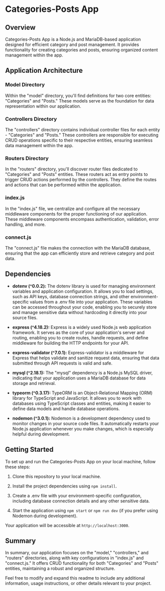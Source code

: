 # Categories-Posts App

## Overview

Categories-Posts App is a Node.js and MariaDB-based application designed for efficient category and post management. It provides functionality for creating categories and posts, ensuring organized content management within the app.

## Application Architecture

### Model Directory

Within the "model" directory, you'll find definitions for two core entities: "Categories" and "Posts." These models serve as the foundation for data representation within our application.

### Controllers Directory

The "controllers" directory contains individual controller files for each entity - "Categories" and "Posts." These controllers are responsible for executing CRUD operations specific to their respective entities, ensuring seamless data management within the app.

### Routers Directory

In the "routers" directory, you'll discover router files dedicated to "Categories" and "Posts" entities. These routers act as entry points to trigger CRUD actions performed by the controllers. They define the routes and actions that can be performed within the application.

### index.js

In the "index.js" file, we centralize and configure all the necessary middleware components for the proper functioning of our application. These middleware components encompass authentication, validation, error handling, and more.

### connect.js

The "connect.js" file makes the connection with the MariaDB database, ensuring that the app can efficiently store and retrieve category and post data.

## Dependencies

- **dotenv (^0.0.2):** The dotenv library is used for managing environment variables and application configuration. It allows you to load settings, such as API keys, database connection strings, and other environment-specific values from a .env file into your application. These variables can be accessed throughout your code, enabling you to securely store and manage sensitive data without hardcoding it directly into your source files.

- **express (^4.18.2):** Express is a widely used Node.js web application framework. It serves as the core of your application's server and routing, enabling you to create routes, handle requests, and define middleware for building the HTTP endpoints for your API.

- **express-validator (^7.0.1):** Express-validator is a middleware for Express that helps validate and sanitize request data, ensuring that data submitted through API requests is valid and safe.

- **mysql (^2.18.1):** The "mysql" dependency is a Node.js MySQL driver, indicating that your application uses a MariaDB database for data storage and retrieval.

- **typeorm (^0.3.17):** TypeORM is an Object-Relational Mapping (ORM) library for TypeScript and JavaScript. It allows you to work with databases using TypeScript classes and entities, making it easier to define data models and handle database operations.

- **nodemon (^3.0.1):** Nodemon is a development dependency used to monitor changes in your source code files. It automatically restarts your Node.js application whenever you make changes, which is especially helpful during development.

## Getting Started

To set up and run the Categories-Posts App on your local machine, follow these steps:

1. Clone this repository to your local machine.

2. Install the project dependencies using `npm install`.

3. Create a .env file with your environment-specific configuration, including database connection details and any other sensitive data.

4. Start the application using `npm start` or `npm run dev` (if you prefer using Nodemon during development).

Your application will be accessible at `http://localhost:3000`.

## Summary

In summary, our application focuses on the "model," "controllers," and "routers" directories, along with key configurations in "index.js" and "connect.js." It offers CRUD functionality for both "Categories" and "Posts" entities, maintaining a robust and organized structure.

Feel free to modify and expand this readme to include any additional information, usage instructions, or other details relevant to your project.
